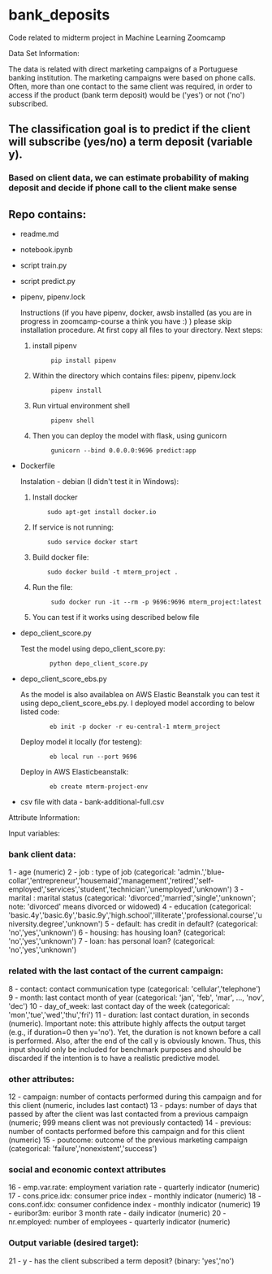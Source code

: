 # bank_deposits
Code related to midterm project in Machine Learning Zoomcamp


Data Set Information:

The data is related with direct marketing campaigns of a Portuguese banking institution. The marketing campaigns were based on phone calls. Often, more than one contact to the same client was required, in order to access if the product (bank term deposit) would be ('yes') or not ('no') subscribed.

## The classification goal is to predict if the client will subscribe (yes/no) a term deposit (variable y).
### Based on client data, we can estimate probability of making deposit and decide if phone call to the client make sense





## Repo contains:

* readme.md

* notebook.ipynb

* script train.py 
* script predict.py
* pipenv, pipenv.lock
       
  Instructions (if you have pipenv, docker, awsb installed (as you are in progress in zoomcamp-course a think you have :) )  please skip installation procedure.
  At first copy all files to your directory. Next steps:
       
  1) install pipenv 
       
              pip install pipenv
       
  2) Within the directory which contains files: pipenv, pipenv.lock 
              
              pipenv install 
       
  3) Run virtual environment shell
       
              pipenv shell 
        
  4) Then you can deploy the model with flask, using gunicorn
        
              gunicorn --bind 0.0.0.0:9696 predict:app


* Dockerfile
  
   Instalation - debian (I didn't test it in Windows):
  
   1) Install docker
        
              sudo apt-get install docker.io
              
   2) If service is not running: 
  
              sudo service docker start
        
   3) Build docker file: 
 
              sudo docker build -t mterm_project .
        
   4) Run the file: 
 
               sudo docker run -it --rm -p 9696:9696 mterm_project:latest
   
   5) You can test if it works using described below file

* depo_client_score.py

    Test the model using depo_client_score.py: 
    
              python depo_client_score.py
    
* depo_client_score_ebs.py

    As the model is also availablea on AWS Elastic Beanstalk you can test it using depo_client_score_ebs.py.
    I deployed model according to below listed code:
       
              eb init -p docker -r eu-central-1 mterm_project
    
    Deploy model it locally (for testeng):   
       
              eb local run --port 9696
       
    Deploy in AWS Elasticbeanstalk:
    
              eb create mterm-project-env
 
 * csv file with data - bank-additional-full.csv
 
    
Attribute Information:

Input variables:
### bank client data:
1 - age (numeric)
2 - job : type of job (categorical: 'admin.','blue-collar','entrepreneur','housemaid','management','retired','self-employed','services','student','technician','unemployed','unknown')
3 - marital : marital status (categorical: 'divorced','married','single','unknown'; note: 'divorced' means divorced or widowed)
4 - education (categorical: 'basic.4y','basic.6y','basic.9y','high.school','illiterate','professional.course','university.degree','unknown')
5 - default: has credit in default? (categorical: 'no','yes','unknown')
6 - housing: has housing loan? (categorical: 'no','yes','unknown')
7 - loan: has personal loan? (categorical: 'no','yes','unknown')
### related with the last contact of the current campaign:
8 - contact: contact communication type (categorical: 'cellular','telephone')
9 - month: last contact month of year (categorical: 'jan', 'feb', 'mar', ..., 'nov', 'dec')
10 - day_of_week: last contact day of the week (categorical: 'mon','tue','wed','thu','fri')
11 - duration: last contact duration, in seconds (numeric). Important note: this attribute highly affects the output target (e.g., if duration=0 then y='no'). Yet, the duration is not known before a call is performed. Also, after the end of the call y is obviously known. Thus, this input should only be included for benchmark purposes and should be discarded if the intention is to have a realistic predictive model.
### other attributes:
12 - campaign: number of contacts performed during this campaign and for this client (numeric, includes last contact)
13 - pdays: number of days that passed by after the client was last contacted from a previous campaign (numeric; 999 means client was not previously contacted)
14 - previous: number of contacts performed before this campaign and for this client (numeric)
15 - poutcome: outcome of the previous marketing campaign (categorical: 'failure','nonexistent','success')
### social and economic context attributes
16 - emp.var.rate: employment variation rate - quarterly indicator (numeric)
17 - cons.price.idx: consumer price index - monthly indicator (numeric)
18 - cons.conf.idx: consumer confidence index - monthly indicator (numeric)
19 - euribor3m: euribor 3 month rate - daily indicator (numeric)
20 - nr.employed: number of employees - quarterly indicator (numeric)

### Output variable (desired target):
21 - y - has the client subscribed a term deposit? (binary: 'yes','no')






